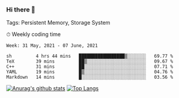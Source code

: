### Hi there 👋

Tags: Persistent Memory, Storage System

<!--

[![Anurag's github stats](https://github-readme-stats.vercel.app/api?username=wwyf)](https://github.com/anuraghazra/github-readme-stats)

[![Anurag's github stats](https://github-readme-stats.vercel.app/api?username=wwyf&count_private=true)](https://github.com/anuraghazra/github-readme-stats)


[![Top Langs](https://github-readme-stats.vercel.app/api/top-langs/?username=wwyf&count_private=true&&hide=jupyter%20notebook,html)](https://github.com/anuraghazra/github-readme-stats)



-->


⏱ Weekly coding time

<!--START_SECTION:waka-->
```text
Week: 31 May, 2021 - 07 June, 2021

sh         4 hrs 44 mins   █████████████████▒░░░░░░░   69.77 % 
TeX        39 mins         ██▒░░░░░░░░░░░░░░░░░░░░░░   09.67 % 
C++        31 mins         ██░░░░░░░░░░░░░░░░░░░░░░░   07.71 % 
YAML       19 mins         █▒░░░░░░░░░░░░░░░░░░░░░░░   04.76 % 
Markdown   14 mins         █░░░░░░░░░░░░░░░░░░░░░░░░   03.56 % 
```
<!--END_SECTION:waka-->



[![Anurag's github stats](https://github-readme-stats.vercel.app/api?username=wwyf&count_private=true&show_icons=true&hide_border=true)](https://github.com/anuraghazra/github-readme-stats) [![Top Langs](https://github-readme-stats.vercel.app/api/top-langs/?username=wwyf&count_private=true&hide=jupyter%20notebook,html,OpenEdge%20ABL&langs_count=10&layout=compact&hide_border=true)](https://github.com/anuraghazra/github-readme-stats)

<!--

[![willianrod's wakatime stats](https://github-readme-stats.vercel.app/api/wakatime?username=wwyf)](https://github.com/anuraghazra/github-readme-stats)


-->
